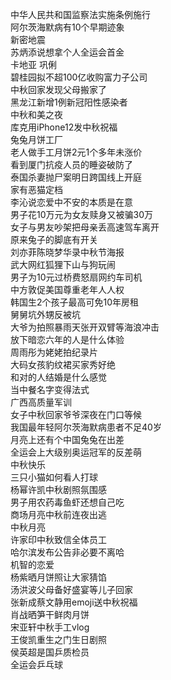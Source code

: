 中华人民共和国监察法实施条例施行  
阿尔茨海默病有10个早期迹象  
新密地震  
苏炳添说想拿个人全运会首金  
卡地亚 巩俐  
碧桂园拟不超100亿收购富力子公司  
中秋回家发现父母搬家了  
黑龙江新增1例新冠阳性感染者  
中秋和美之夜  
库克用iPhone12发中秋祝福  
兔兔月饼工厂  
老人做手工月饼2元1个多年未涨价  
看到厦门抗疫人员的睡姿破防了  
泰国杀妻抛尸案明日跨国线上开庭  
家有恶猫定档  
李沁说恋爱中不安的本质是在意  
男子花10万元为女友赎身又被骗30万  
女子与男友吵架把母亲丢高速驾车离开  
原来兔子的脚底有开关  
刘亦菲陈晓梦华录中秋节海报  
武大网红狐狸下山与狗玩闹  
男子为10元过桥费怒扇网约车司机  
中方敦促美国尊重老年人人权  
韩国生2个孩子最高可免10年房租  
舅舅坑外甥反被坑  
大爷为拍照暴雨天张开双臂等海浪冲击  
放下暗恋六年的人是什么体验  
周雨彤为姥姥拍纪录片  
大码女孩豹纹裙买家秀好绝  
和对的人结婚是什么感觉  
当中餐名字变得法式  
广西高质量军训  
女子中秋回家爷爷深夜在门口等候  
我国最年轻阿尔茨海默病患者不足40岁  
月亮上还有个中国兔兔在出差  
全运会上大级别奥运冠军的反差萌  
中秋快乐  
三只小猫如何看人打球  
杨幂许凯中秋剧照氛围感  
男子用农药毒鱼虾还想自己吃  
商场月亮中秋前连夜出逃  
中秋月亮  
许家印中秋致信全体员工  
哈尔滨发布公告非必要不离哈  
机智的恋爱  
杨紫晒月饼照让大家猜馅  
汤洪波父母备好盛宴等儿子回家  
张新成蔡文静用emoji送中秋祝福  
肖战晒笋干鲜肉月饼  
宋亚轩中秋手工vlog  
王俊凯重生之门生日剧照  
侯英超是国乒质检员  
全运会乒乓球  
